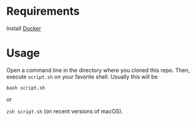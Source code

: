 # Requirements
Install [Docker](https://www.docker.com/get-started/)

# Usage
Open a command line in the directory where you cloned this repo. Then, execute `script.sh` on your favorite shell.  Usually this will be 

`bash script.sh`

or 

`zsh script.sh` (on recent versions of macOS).
